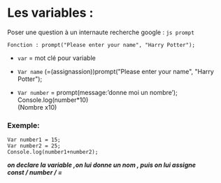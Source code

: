 # Les variables :

Poser une question à un internaute 
recherche google : `js prompt` 

`Fonction : prompt("Please enter your name", "Harry Potter");`



+ `var` = mot clé pour variable

+ `Var name` (=(assignassion))prompt("Please enter your name", "Harry Potter");

+ `Var number` = prompt(message:’donne moi un nombre’); <br>
Console.log(number*10) <br>
(Nombre x10)

### Exemple:
```
Var number1 = 15;
Var number2 = 25;
Console.log(number1+number2);
```

 

<strong><em> on declare la variable ,on lui donne un nom , puis on lui assigne<br> 
              const               /           number            /                 =</strong></em>